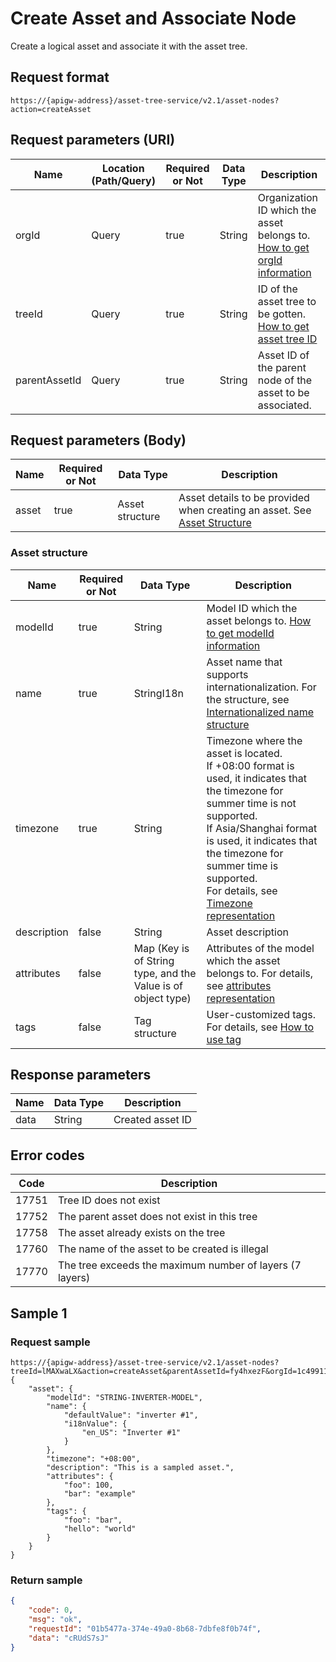 # Create Asset and Associate Node



Create a logical asset and associate it with the asset tree.

## Request format

```
https://{apigw-address}/asset-tree-service/v2.1/asset-nodes?action=createAsset
```

## Request parameters (URI)

| Name | Location (Path/Query) | Required or Not | Data Type | Description |
|---------------|------------------|----------|-----------|--------------|
| orgId         | Query            | true     | String    | Organization ID which the asset belongs to. [How to get orgId information](/docs/api/en/latest/api_faqs#how-to-get-orgid-information-orgid)                |
| treeId        | Query            | true    | String    | ID of the asset tree to be gotten. [How to get asset tree ID](/docs/api/en/latest/api_faqs#id)        |
| parentAssetId | Query            | true    | String    | Asset ID of the parent node of the asset to be associated.  |


## Request parameters (Body)

| Name | Required or Not | Data Type | Description |
|------------|---------------|----------------|--------------------------------|
| asset| true          | Asset structure    | Asset details to be provided when creating an asset. See [Asset Structure](/docs/api/en/latest/asset_tree/create_asset_and_associate_node.html#asset-assetstruc)   |


### Asset structure <assetstruc>

| Name | Required or Not | Data Type | Description |
|-------|-------|-------------|--------------|
| modelId           | true      | String      | Model ID which the asset belongs to. [How to get modelId information](/docs/api/en/latest/api_faqs.html#how-to-get-modeid-information-modeid)|
| name |true| StringI18n |Asset name that supports internationalization. For the structure, see [Internationalized name structure](/docs/api/en/latest/api_faqs.html#internationalized-name-structure)
|timezone  |true|  String  |Timezone where the asset is located. <br> If +08:00 format is used, it indicates that the timezone for summer time is not supported. <br> If Asia/Shanghai format is used, it indicates that the timezone for summer time is supported. <br>For details, see [Timezone representation](http://www.envisioniot.com/docs/api/en/latest/api_faqs.html#timezone-representation) |
|description |false|String|Asset description |
|attributes  |false  |Map  (Key is of String type, and the Value is of object type)  |Attributes of the model which the asset belongs to. For details, see [attributes representation](/docs/api/en/latest/api_faqs.html#attributes-representation) |
|tags |false|Tag structure|User-customized tags. For details, see [How to use tag](http://www.envisioniot.com/docs/api/en/latest/api_faqs.html#how-to-use-tag)|



## Response parameters

| Name | Data Type | Description |
|-------------|-----------------------------------|-----------------------------|
| data| String                            | Created asset ID                   |


## Error codes

| Code | Description    |
|-----------|-----------------------------|
| 17751 | Tree ID does not exist              |
| 17752| The parent asset does not exist in this tree          |
| 17758 | The asset already exists on the tree            |
| 17760 | The name of the asset to be created is illegal      |
| 17770| The tree exceeds the maximum number of layers (7 layers) |



## Sample 1

### Request sample

```
https://{apigw-address}/asset-tree-service/v2.1/asset-nodes?treeId=lMAXwaLX&action=createAsset&parentAssetId=fy4hxezF&orgId=1c499110e8800000
{ 
    "asset": { 
        "modelId": "STRING-INVERTER-MODEL", 
        "name": { 
            "defaultValue": "inverter #1", 
            "i18nValue": { 
                "en_US": "Inverter #1" 
            } 
        }, 
        "timezone": "+08:00", 
        "description": "This is a sampled asset.", 
        "attributes": { 
            "foo": 100, 
            "bar": "example" 
        }, 
        "tags": { 
            "foo": "bar", 
            "hello": "world" 
        } 
    } 
}
```

### Return sample

```json
{ 
    "code": 0, 
    "msg": "ok", 
    "requestId": "01b5477a-374e-49a0-8b68-7dbfe8f0b74f", 
    "data": "cRUdS7sJ" 
} 
```


